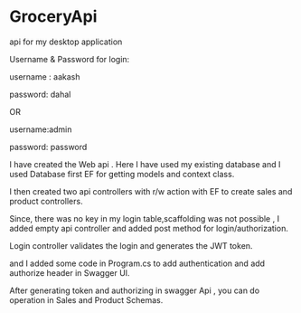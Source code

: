 # GroceryApi
api for my desktop application

Username & Password for login:

username : aakash

password: dahal

OR

username:admin

password: password

I have created the Web api . 
Here I have used my existing database and I used Database first EF for getting models and context class.

I then created two api controllers with r/w action with EF to create sales and product controllers.

Since, there was no key in my login table,scaffolding was not possible , I added empty api controller and added post method for login/authorization.

Login controller validates the login and generates the JWT token.

and I added some code in Program.cs to add authentication and add authorize header in Swagger UI.

After generating token and authorizing in swagger Api , you can do operation in Sales and Product Schemas.
